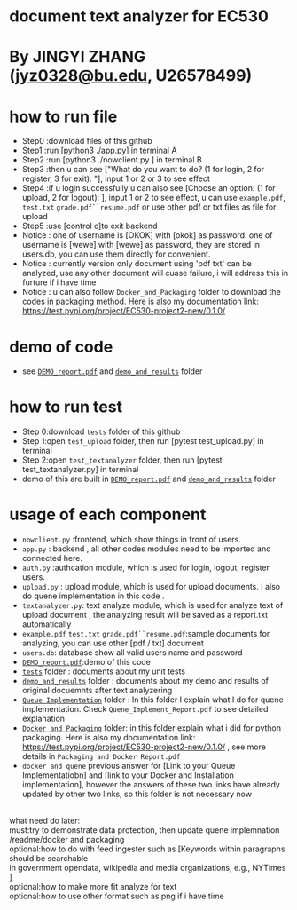 # document text analyzer for EC530
# By JINGYI ZHANG (jyz0328@bu.edu, U26578499)

# how to run file
- Step0 :download files of this github
- Step1 :run [python3 ./app.py] in terminal A
- Step2 :run [python3 ./nowclient.py ] in terminal B
- Step3 :then u can see ["What do you want to do? (1 for login, 2 for register, 3 for exit): "], input 1 or 2 or 3 to see effect
- Step4 :if u login successfully u can also see [Choose an option: (1 for upload, 2 for logout): ], input 1 or 2 to see effect, u can use `example.pdf`, `test.txt` `grade.pdf``resume.pdf` or use other pdf or txt files as file for upload
- Step5 :use [control c]to exit backend
- Notice : one of username is [OKOK] with [okok] as password. one of username is [wewe] with [wewe] as password, they are stored in users.db, you can use them directly for convenient.
- Notice : currently version only document using 'pdf txt' can be analyzed, use any other document will cuase failure, i will address this in furture if i have time<br>
- Notice : u can also follow `Docker_and_Packaging` folder to download the codes in packaging method. Here is also my documentation link: https://test.pypi.org/project/EC530-project2-new/0.1.0/

# demo of code 
- see [`DEMO_report.pdf`](https://github.com/jyz0328/EC530-project2-new/blob/main/DEMO_Report.pdf) and [`demo_and_results`](https://github.com/jyz0328/EC530-project2-new/tree/main/demo_and_results) folder

# how to run test
- Step 0:download `tests`  folder of this github
- Step 1:open `test_upload` folder, then run [pytest test_upload.py] in terminal
- Step 2:open `test_textanalyzer` folder, then run [pytest test_textanalyzer.py] in terminal
- demo of this are built in [`DEMO_report.pdf`](https://github.com/jyz0328/EC530-project2-new/blob/main/DEMO_Report.pdf) and [`demo_and_results`](https://github.com/jyz0328/EC530-project2-new/tree/main/demo_and_results) folder
 
# usage of each component <br>
- `nowclient.py` :frontend, which show things in front of users.
- `app.py` : backend , all other codes modules need to be imported and connected here.
- `auth.py` :authcation module, which is used for login, logout, register users.
- `upload.py` : upload module, which is used for upload documents. I also do quene implementation in this code .
- `textanalyzer.py`: text analyze module, which is used for analyze text of upload document , the analyzing result will be saved as a report.txt automatically<br>
- `example.pdf` `test.txt` `grade.pdf``resume.pdf`:sample documents for analyzing, you can use other [pdf / txt] document 
- `users.db`: database show all valid users name and password
- [`DEMO_report.pdf`](https://github.com/jyz0328/EC530-project2-new/blob/main/DEMO_Report.pdf):demo of this code 
- [`tests`](https://github.com/jyz0328/EC530-project2-new/tree/main/tests) folder : documents about my unit tests
- [`demo_and_results`](https://github.com/jyz0328/EC530-project2-new/tree/main/demo_and_results) folder : documents about my demo and results of original docuemnts after text analyzering
- [`Queue Implementation`](https://github.com/jyz0328/EC530-project2-new/tree/main/Queue_Implementation) folder : In this folder I explain what I do for quene implementation. Check `Quene_Implement_Report.pdf` to see detailed explanation
- [`Docker_and_Packaging`](https://github.com/jyz0328/EC530-project2-new/tree/main/Docker_and_Packaging) folder: in this folder explain what i did for python packaging. Here is also my documentation link: https://test.pypi.org/project/EC530-project2-new/0.1.0/ , see more details in `Packaging and Docker Report.pdf`
- `docker and quene` previous answer for [Link to your Queue Implementatiobn] and [link to your Docker and Installation implementation], however the answers of these two links have already updated by other two links, so this folder is not necessary now<br><br>

what need do later:<br>
must:try to demonstrate data protection, then update quene implemnation /readme/docker and packaging <br>
optional:how to do with feed ingester such as [Keywords within paragraphs should be searchable<br>
in government opendata, wikipedia and media organizations, e.g., NYTimes ]<br>
optional:how to make more fit analyze for text<br>
optional:how to use other format such as png if i have time


